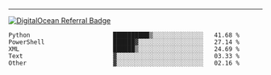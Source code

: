 ---
[![DigitalOcean Referral Badge](https://web-platforms.sfo2.digitaloceanspaces.com/WWW/Badge%203.svg)](https://www.digitalocean.com/?refcode=37fa54d82492&utm_campaign=Referral_Invite&utm_medium=Referral_Program&utm_source=badge)

<!--START_SECTION:waka-->

```text
Python                       ██████████▒░░░░░░░░░░░░░░   41.68 %
PowerShell                   ██████▓░░░░░░░░░░░░░░░░░░   27.14 %
XML                          ██████▒░░░░░░░░░░░░░░░░░░   24.69 %
Text                         ▓░░░░░░░░░░░░░░░░░░░░░░░░   03.33 %
Other                        ▓░░░░░░░░░░░░░░░░░░░░░░░░   02.16 %
```

<!--END_SECTION:waka-->


[linkedin]: https://www.linkedin.com/in/mohamed-elh/

